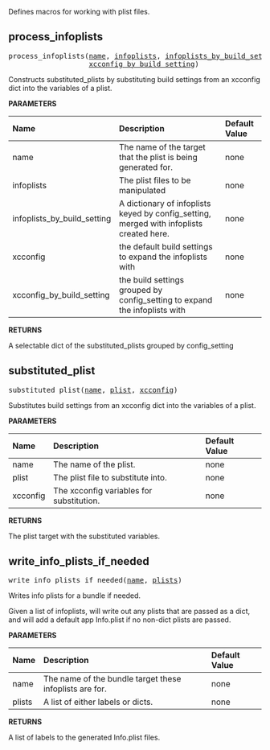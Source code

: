<!-- Generated with Stardoc: http://skydoc.bazel.build -->

Defines macros for working with plist files.

<a id="process_infoplists"></a>

## process_infoplists

<pre>
process_infoplists(<a href="#process_infoplists-name">name</a>, <a href="#process_infoplists-infoplists">infoplists</a>, <a href="#process_infoplists-infoplists_by_build_setting">infoplists_by_build_setting</a>, <a href="#process_infoplists-xcconfig">xcconfig</a>,
                   <a href="#process_infoplists-xcconfig_by_build_setting">xcconfig_by_build_setting</a>)
</pre>

Constructs substituted_plists by substituting build settings from an xcconfig dict into the variables of a plist.

**PARAMETERS**


| Name  | Description | Default Value |
| :------------- | :------------- | :------------- |
| <a id="process_infoplists-name"></a>name |  The name of the target that the plist is being generated for.   |  none |
| <a id="process_infoplists-infoplists"></a>infoplists |  The plist files to be manipulated   |  none |
| <a id="process_infoplists-infoplists_by_build_setting"></a>infoplists_by_build_setting |  A dictionary of infoplists keyed by config_setting, merged with infoplists created here.   |  none |
| <a id="process_infoplists-xcconfig"></a>xcconfig |  the default build settings to expand the infoplists with   |  none |
| <a id="process_infoplists-xcconfig_by_build_setting"></a>xcconfig_by_build_setting |  the build settings grouped by config_setting to expand the infoplists with   |  none |

**RETURNS**

A selectable dict of the substituted_plists grouped by config_setting


<a id="substituted_plist"></a>

## substituted_plist

<pre>
substituted_plist(<a href="#substituted_plist-name">name</a>, <a href="#substituted_plist-plist">plist</a>, <a href="#substituted_plist-xcconfig">xcconfig</a>)
</pre>

Substitutes build settings from an xcconfig dict into the variables of a plist.

**PARAMETERS**


| Name  | Description | Default Value |
| :------------- | :------------- | :------------- |
| <a id="substituted_plist-name"></a>name |  The name of the plist.   |  none |
| <a id="substituted_plist-plist"></a>plist |  The plist file to substitute into.   |  none |
| <a id="substituted_plist-xcconfig"></a>xcconfig |  The xcconfig variables for substitution.   |  none |

**RETURNS**

The plist target with the substituted variables.


<a id="write_info_plists_if_needed"></a>

## write_info_plists_if_needed

<pre>
write_info_plists_if_needed(<a href="#write_info_plists_if_needed-name">name</a>, <a href="#write_info_plists_if_needed-plists">plists</a>)
</pre>

Writes info plists for a bundle if needed.

Given a list of infoplists, will write out any plists that are passed as a
dict, and will add a default app Info.plist if no non-dict plists are passed.


**PARAMETERS**


| Name  | Description | Default Value |
| :------------- | :------------- | :------------- |
| <a id="write_info_plists_if_needed-name"></a>name |  The name of the bundle target these infoplists are for.   |  none |
| <a id="write_info_plists_if_needed-plists"></a>plists |  A list of either labels or dicts.   |  none |

**RETURNS**

A list of labels to the generated Info.plist files.


